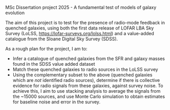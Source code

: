 MSc Dissertation project 2025 - A fundamental test of models of galaxy evolution

The aim of this project is to test for the presence of radio-mode feedback in quenched galaxies, using both the first data release of LOFAR LBA Sky Survey (LoLSS, https://lofar-surveys.org/lolss.html) and a value-added catalogue from the Sloane Digital Sky Survey (SDSS).

As a rough plan for the project, I am to:
  - Infer a catalogue of quenched galaxies from the SFR and galaxy masses found in the SDSS value added dataset
  - Match these quenched galaxies to radio sources in the LoLSS survey
  - Using the complementary subset to the above (quenched galaxies which are *not* identified radio sources), determine if there is collective evidence for radio signals from these galaxies, against survey noise. To achieve this, I aim to use stacking analysis to average the signals from the ~15000 sources, and use Monte Carlo simulation to obtain estimates for baseline noise and error in the survey.
